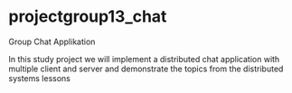 # projectgroup13_chat
Group Chat Applikation 

In this study project we will implement a distributed chat application with multiple client and server and demonstrate the topics from the distributed systems lessons  
